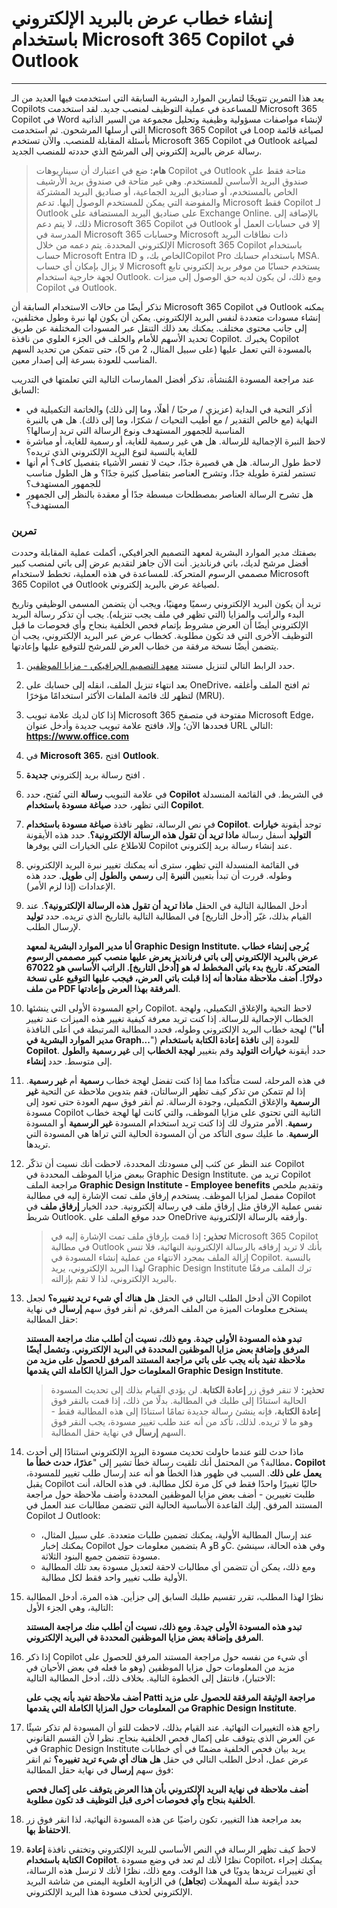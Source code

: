 # إنشاء خطاب عرض بالبريد الإلكتروني باستخدام Microsoft 365 Copilot في Outlook
---
يعد هذا التمرين تتويجًا لتمارين الموارد البشرية السابقة التي استخدمت فيها العديد من الـ Copilots للمساعدة في عملية التوظيف لمنصب جديد. لقد استخدمت Microsoft 365 Copilot في Word لإنشاء مواصفات مسؤولية وظيفية وتحليل مجموعة من السير الذاتية التي أرسلها المرشحون. ثم استخدمت Microsoft 365 Copilot في Loop لصياغة قائمة بأسئلة المقابلة للمنصب. والآن تستخدم Microsoft 365 Copilot في Outlook لصياغة رسالة عرض بالبريد إلكتروني إلى المرشح الذي حددته للمنصب الجديد.

> **هام:** ضع في اعتبارك أن سيناريوهات Copilot في Outlook متاحة فقط على صندوق البريد الأساسي للمستخدم. وهي غير متاحة في صندوق بريد الأرشيف الخاص بالمستخدم، أو صناديق البريد الجماعية، أو صناديق البريد المشتركة والمفوضة التي يمكن للمستخدم الوصول إليها. تدعم Microsoft فقط Copilot لـ Outlook على صناديق البريد المستضافة على Exchange Online. بالإضافة إلى ذلك، لا يتم دعم Microsoft 365 Copilot في Outlook إلا في حسابات العمل أو المدرسة في Microsoft 365 وحسابات Microsoft ذات نطاقات البريد الإلكتروني المحددة. يتم دعمه من خلال Microsoft 365 Copilot باستخدام حساب Microsoft Entra ID الخاص بك، وCopilot Pro باستخدام حسابك MSA. لا يزال بإمكان أي حساب Microsoft يستخدم حسابًا من موفر بريد إلكتروني تابع لجهة خارجية استخدام Outlook. ومع ذلك، لن يكون لديه حق الوصول إلى ميزات Copilot في Outlook.

تذكر أيضًا من حالات الاستخدام السابقة أن Microsoft 365 Copilot في Outlook يمكنه إنشاء مسودات متعددة لنفس البريد الإلكتروني. يمكن أن يكون لها نبرة وطول مختلفين، إلى جانب محتوى مختلف. يمكنك بعد ذلك التنقل عبر المسودات المختلفة عن طريق تحديد الأسهم للأمام والخلف في الجزء العلوي من نافذة Copilot. يخبرك Copilot بالمسودة التي تعمل عليها (على سبيل المثال، 2 من 5)، حتى تتمكن من تحديد السهم المناسب للعودة بسرعة إلى إصدار معين.

عند مراجعة المسودة المُنشأة، تذكر أفضل الممارسات التالية التي تعلمتها في التدريب السابق:

 -  أذكر التحية في البداية (عزيزي / مرحبًا / أهلًا، وما إلى ذلك) والخاتمة التكميلية في النهاية (مع خالص التقدير / مع أطيب التحيات / شكرًا، وما إلى ذلك). هل هي بالنبرة المناسبة للجمهور المستهدف ونوع الرسالة التي تريد إرسالها؟
 -  لاحظ النبرة الإجمالية للرسالة. هل هي غير رسمية للغاية، أو رسمية للغاية، أو مباشرة للغاية بالنسبة لنوع البريد الإلكتروني الذي تريده؟
 -  لاحظ طول الرسالة. هل هي قصيرة جدًا، حيث لا تفسر الأشياء بتفصيل كاف؟ أم أنها تستمر لفترة طويلة جدًا، وتشرح العناصر بتفاصيل كثيرة جدًا؟ و هل الطول مناسب للجمهور المستهدف؟
 -  هل تشرح الرسالة العناصر بمصطلحات مبسطة جدًا أو معقدة بالنظر إلى الجمهور المستهدف؟

### تمرين

بصفتك مدير الموارد البشرية لمعهد التصميم الجرافيكي، أكملت عملية المقابلة وحددت أفضل مرشح لديك، باتي فرنانديز. أنت الآن جاهز لتقديم عرض إلى باتي لمنصب كبير مصممي الرسوم المتحركة. للمساعدة في هذه العملية، تخطط لاستخدام Microsoft 365 Copilot في Outlook لصياغة عرض بالبريد إلكتروني.

تريد أن يكون البريد الإلكتروني رسميًا ومهنيًا، ويجب أن يتضمن المسمى الوظيفي وتاريخ البدء والراتب والمزايا (التي تظهر في ملف يجب تنزيله). يجب أن تذكر رسالة البريد الإلكتروني أيضًا أن العرض مشروط بإتمام فحص الخلفية بنجاح وأي فحوصات ما قبل التوظيف الأخرى التي قد تكون مطلوبة. كخطاب عرض عبر البريد الإلكتروني، يجب أن يتضمن أيضًا نسخة مرفقة من خطاب العرض للمرشح للتوقيع عليها وإعادتها.

1.  حدد الرابط التالي لتنزيل مستند [معهد التصميم الجرافيكي - مزايا الموظفين](https://go.microsoft.com/fwlink/?linkid=2268825).
2.  بعد انتهاء تنزيل الملف، انقله إلى حسابك على OneDrive، ثم افتح الملف وأغلقه لتظهر لك قائمة الملفات الأكثر استخدامًا مؤخرًا (MRU).
3.  إذا كان لديك علامة تبويب Microsoft 365 مفتوحة في متصفح Microsoft Edge، فحددها الآن؛ وإلا، فافتح علامة تبويب جديدة وأدخل عنوان URL التالي: **https://www.office.com**
4.  في **Microsoft 365**، افتح **Outlook**.
5.  افتح رسالة بريد إلكتروني **جديدة** .
6.  في علامة التبويب **رسالة** التي تُفتح، حدد **Copilot** في الشريط. في القائمة المنسدلة التي تظهر، حدد **صياغة مسودة باستخدام Copilot**.
7.  في نص الرسالة، تظهر نافذة **صياغة مسودة باستخدام Copilot**. توجد أيقونة **خيارات التوليد** أسفل رسالة **ماذا تريد أن تقول هذه الرسالة الإلكترونية؟**. حدد هذه الأيقونة للاطلاع على الخيارات التي يوفرها Copilot عند إنشاء رسالة بريد إلكتروني.
8.  في القائمة المنسدلة التي تظهر، سترى أنه يمكنك تغيير نبرة البريد الإلكتروني وطوله. قررت أن تبدأ بتعيين **النبرة** إلى **رسمي** و**الطول** إلى **طويل**. حدد هذه الإعدادات (إذا لزم الأمر).
9.  أدخل المطالبة التالية في الحقل **ماذا تريد أن تقول هذه الرسالة الإلكترونية؟**. عند القيام بذلك، غيّر \[أدخل التاريخ\] في المطالبة التالية بالتاريخ الذي تريده. حدد **توليد** لإرسال الطلب.
    
    **أنا مدير الموارد البشرية لمعهد Graphic Design Institute. يُرجى إنشاء خطاب عرض بالبريد الإلكتروني إلى باتي فرنانديز يعرض عليها منصب كبير مصممي الرسوم المتحركة. تاريخ بدء باتي المخطط له هو \[أدخل التاريخ\]. الراتب الأساسي هو 67022 دولارًا. أضف ملاحظة مفادها أنه إذا قبلت باتي العرض، فيجب عليها التوقيع على نسخة من ملف PDF المرفقة بهذا العرض وإعادتها**.
10. راجع المسودة الأولى التي ينشئها Copilot. لاحظ التحية والإغلاق التكميلي، ولهجة الخطاب الإجمالية للرسالة. إذا كنت تريد معرفة كيفية تغيير هذه الميزات عند تغيير لهجة خطاب البريد الإلكتروني وطوله، فحدد المطالبة المرتبطة في أعلى النافذة ("**أنا مدير الموارد البشرية في Graph...**") للعودة إلى **نافذة إعادة الكتابة باستخدام Copilot**. حدد أيقونة **خيارات التوليد** وقم بتغيير **لهجة الخطاب** إلى **غير رسمية** و**الطول** إلى متوسط. حدد **إنشاء**.
11. في هذه المرحلة، لست متأكدا مما إذا كنت تفضل لهجة خطاب **رسمية** أم **غير رسمية**. إذا لم تتمكن من تذكر كيف تظهر الرسالتان، فقم بتدوين ملاحظة عن التحية **غير الرسمية** والإغلاق التكميلي، وجودة الرسالة. ثم أنقر فوق سهم العودة حتى تعود إلى مسودة Copilot الثانية التي تحتوي على مزايا الموظف، والتي كانت لها لهجة خطاب **رسمية**. الأمر متروك لك إذا كنت تريد استخدام المسودة **غير الرسمية** أو المسودة **الرسمية**. ما عليك سوى التأكد من أن المسودة الحالية التي تراها هي المسودة التي تريدها.
12. عند النظر عن كثب إلى مسودتك المحددة، لاحظت أنك نسيت أن تذكّر Copilot ببعض مزايا الموظف المحددة في Graphic Design Institute. تريد من Copilot مراجعة الملف **Graphic Design Institute - Employee benefits** وتقديم ملخص مفصل لمزايا الموظف. يستخدم إرفاق ملف تمت الإشارة إليه في مطالبة Copilot نفس عملية الإرفاق مثل إرفاق ملف في رسالة إلكترونية. حدد الخيار **إرفاق ملف** في شريط Outlook. حدد موقع الملف على OneDrive وأرفقه بالرسالة الإلكترونية.

    > **تحذير:** إذا قمت بإرفاق ملف تمت الإشارة إليه في Microsoft 365 Copilot في مطالبة Outlook بأنك لا تريد إرفاقه بالرسالة الإلكترونية النهائية، فلا تنس إزالة الملف بمجرد الانتهاء من عملية إنشاء المسودة في Copilot. بالنسبة لهذا البريد الإلكتروني، يريد Graphic Design Institute ترك الملف مرفقًا بالبريد الإلكتروني، لذا لا تقم بإزالته.
    
14. الآن أدخل الطلب التالي في الحقل **هل هناك أي شيء تريد تغييره؟** لجعل Copilot يستخرج معلومات الميزة من الملف المرفق، ثم أنقر فوق سهم **إرسال** في نهاية حقل المطالبة:
    
    **تبدو هذه المسودة الأولى جيدة. ومع ذلك، نسيت أن أطلب منك مراجعة المستند المرفق وإضافة بعض مزايا الموظفين المحددة في البريد الإلكتروني. وتشمل أيضًا ملاحظة تفيد بأنه يجب على باتي مراجعة المستند المرفق للحصول على مزيد من المعلومات حول المزايا الكاملة التي يقدمها Graphic Design Institute**.
    
    > **تحذير:** لا تنقر فوق زر **إعادة الكتابة**. لن يؤدي القيام بذلك إلى تحديث المسودة الحالية استنادًا إلى طلبك في المطالبة. بدلًا من ذلك، إذا قمت بالنقر فوق **إعادة الكتابة**، فإنه ينشئ رسالة جديدة تمامًا استنادًا إلى هذه المطالبة فقط - وهو ما لا تريده. لذلك، تأكد من أنه عند طلب تغيير مسودة، يجب النقر فوق السهم **إرسال** في نهاية حقل المطالبة.
14. ماذا حدث للتو عندما حاولت تحديث مسودة البريد الإلكتروني استنادًا إلى أحدث مطالبة؟ من المحتمل أنك تلقيت رسالة خطأ تشير إلى "**عذرًا، حدث خطأ ما. Copilot يعمل على ذلك**. السبب في ظهور هذا الخطأ هو أنه عند إرسال طلب تغيير للمسودة، يقبل Copilot حاليًا تغييرًا واحدًا فقط في كل مرة لكل مطالبة. في هذه الحالة، أنت طلبت تغييرين - أضف بعض مزايا الموظفين المحددة وأضف ملاحظة حول مراجعة المستند المرفق. إليك القاعدة الأساسية الحالية التي تتضمن مطالبات عند العمل في Copilot لـ Outlook:
     -  عند إرسال المطالبة الأولية، يمكنك تضمين طلبات متعددة. على سبيل المثال، يمكنك إخبار Copilot بتضمين معلومات حول A وB وC. وفي هذه الحالة، سينشئ مسودة تتضمن جميع البنود الثلاثة.
     -  ومع ذلك، يمكن أن تتضمن أي مطالبات لاحقة لتعديل مسودة بعد تلك المطالبة الأولية طلب تغيير واحد فقط لكل مطالبة.
15. نظرًا لهذا المطلب، تقرر تقسيم طلبك السابق إلى جزأين. هذه المرة، أدخل المطالبة التالية، وهي الجزء الأول:
    
    **تبدو هذه المسودة الأولى جيدة. ومع ذلك، نسيت أن أطلب منك مراجعة المستند المرفق وإضافة بعض مزايا الموظفين المحددة في البريد الإلكتروني**.
16. إذا ذكر Copilot أي شيء من نفسه حول مراجعة المستند المرفق للحصول على مزيد من المعلومات حول مزايا الموظفين (وهو ما فعله في بعض الأحيان في الاختبار)، فانتقل إلى الخطوة التالية. بخلاف ذلك، أدخل المطالبة التالية:
    
    **أضف ملاحظة تفيد بأنه يجب على Patti مراجعة الوثيقة المرفقة للحصول على مزيد من المعلومات حول المزايا الكاملة التي يقدمها Graphic Design Institute**.
17. راجع هذه التغييرات النهائية. عند القيام بذلك، لاحظت للتو أن المسودة لم تذكر شيئًا عن العرض الذي يتوقف على إكمال فحص الخلفية بنجاح. نظرا لأن القسم القانوني في Graphic Design Institute يريد بيان فحص الخلفية مضمنًا في أي خطابات عرض عمل، أدخل الطلب التالي في حقل **هل هناك أي شيء تريد تغييره؟** ثم انقر فوق سهم **إرسال** في نهاية حقل المطالبة:
    
    **أضف ملاحظة في نهاية البريد الإلكتروني بأن هذا العرض يتوقف على إكمال فحص الخلفية بنجاح وأي فحوصات أخرى قبل التوظيف قد تكون مطلوبة**.
18. بعد مراجعة هذا التغيير، تكون راضيًا عن هذه المسودة النهائية، لذا انقر فوق زر **الاحتفاظ بها**.<br>
19. لاحظ كيف تظهر الرسالة في النص الأساسي للبريد الإلكتروني وتختفي نافذة **إعادة الكتابة باستخدام Copilot**. نظرًا لأنك لم تعد في وضع مسودة Copilot، يمكنك إجراء أي تغييرات تريدها يدويًا في هذا الوقت. ومع ذلك، نظرًا لأنك لا ترسل هذه الرسالة، حدد أيقونة سلة المهملات (**تجاهل**) في الزاوية العلوية اليمنى من شاشة البريد الإلكتروني لحذف مسودة هذا البريد الإلكتروني.
